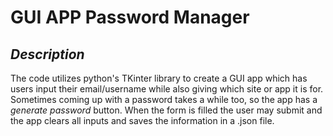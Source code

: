 # GUI APP Password Manager
## *Description*
The code utilizes python's TKinter library to create a GUI app which has users
input their email/username while also giving which site or app it is for. 
Sometimes coming up with a password takes a while too, so the app has a 
*generate password* button. When the form is filled the user may submit and 
the app clears all inputs and saves the information in a .json file.